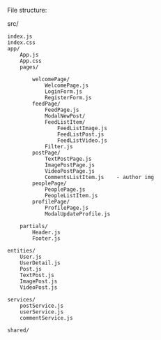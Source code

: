 File structure:


src/
	
	index.js
	index.css
	app/
		App.js
		App.css
		pages/

			welcomePage/
				WelcomePage.js
				LoginForm.js
				RegisterForm.js
			feedPage/
				FeedPage.js
				ModalNewPost/
				FeedListItem/
					FeedListImage.js
					FeedListPost.js
					FeedListVideo.js
				Filter.js              
			postPage/
				TextPostPage.js
				ImagePostPage.js
				VideoPostPage.js
				CommentsListItem.js    - author img
			peoplePage/
				PeoplePage.js
				PeopleListItem.js      
			profilePage/
				ProfilePage.js         
				ModalUpdateProfile.js  

		partials/
			Header.js                  
			Footer.js

	entities/
		User.js
		UserDetail.js
		Post.js
		TextPost.js
		ImagePost.js
		VideoPost.js

	services/
		postService.js
		userService.js
		commentService.js
		
	shared/





